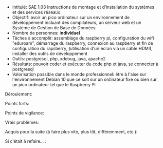 - Intitulé: SAE 1.03 Instructions de montage et d'installation du systèmes et des services réseaux
- Objectif: avoir un pico ordinateur sur un environnement de développement incluant des compilateurs, un serveur web et un Système de Gestion de Base de Données
- Nombre de personnes: **individuel**
- Tâches à accomplir: assemblage du raspberry pi, configuration du wifi "eduroam", démarrage du raspberry, connexion au raspberry et fin de configuration du rapsberry, (utilisation d'un écran via un câble HDMI), installer des outils de développement
- Outils: postgresql, php, xdebug, java, apache2
- Résultats: pouvoir coder et exécuter du code php et java, se connecter à postgresql
- Valorisation possible dans le monde professionnel: être à l'aise sur l'environnement Debian 10 que ce soit sur un ordinateur fixe ou bien sur un pico ordinateur tel que le Raspberry Pi

Déroulement: 

Points forts: 

Points de vigilance:

Vrais problèmes: 

Acquis pour la suite (à faire plus vite, plus tôt, différemment, etc.):

Si c'était à refaire... : 

